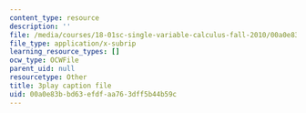 ```yaml
---
content_type: resource
description: ''
file: /media/courses/18-01sc-single-variable-calculus-fall-2010/00a0e83bbd63efdfaa763dff5b44b59c_4Q37iOyBq44.srt
file_type: application/x-subrip
learning_resource_types: []
ocw_type: OCWFile
parent_uid: null
resourcetype: Other
title: 3play caption file
uid: 00a0e83b-bd63-efdf-aa76-3dff5b44b59c
---
```

